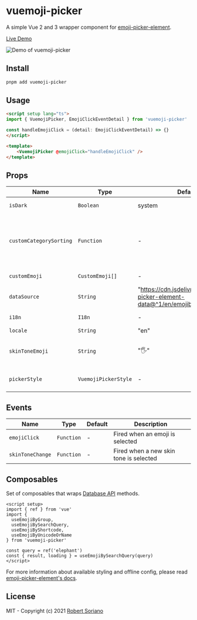 # vuemoji-picker

A simple Vue 2 and 3 wrapper component for [emoji-picker-element](https://github.com/nolanlawson/emoji-picker-element).

[Live Demo](https://vuemoji-picker.vercel.app/)

![Demo of vuemoji-picker](https://i.imgur.com/6CcJxLW.gif)

## Install

```bash
pnpm add vuemoji-picker
```

## Usage

```html
<script setup lang="ts">
import { VuemojiPicker, EmojiClickEventDetail } from 'vuemoji-picker'

const handleEmojiClick = (detail: EmojiClickEventDetail) => {}
</script>

<template>
    <VuemojiPicker @emojiClick="handleEmojiClick" />
</template>
```

## Props

Name | Type | Default | Description |
------ | ------ | ------ | ------ |
`isDark` | `Boolean` | system | Set picker theme  |
`customCategorySorting` | `Function` | - | Function to sort custom category strings (sorted alphabetically by default)  |
`customEmoji` | `CustomEmoji[]` | - | Array of custom emoji |
`dataSource` | `String` | "https://cdn.jsdelivr.net/npm/emoji-picker-element-data@^1/en/emojibase/data.json" | URL to fetch the emoji data from |
`i18n` | `I18n` | - | i18n object ([see details](https://github.com/nolanlawson/emoji-picker-element#i18n-structure)) |
`locale` | `String` | "en" | Locale string |
`skinToneEmoji` | `String` | "🖐️" | The emoji to use for the skin tone picker |
`pickerStyle` | `VuemojiPickerStyle` | - | [style object](https://github.com/nolanlawson/emoji-picker-element#styling) ([see available options](https://github.com/wobsoriano/vuemoji-picker/blob/master/packages/lib/src/index.ts#L4)) |

## Events

Name | Type | Default | Description |
------ | ------ | ------ | ------ |
`emojiClick` | `Function` | - | Fired when an emoji is selected  |
`skinToneChange` | `Function` | - | Fired when a new skin tone is selected  |

## Composables

Set of composables that wraps [Database API](https://github.com/nolanlawson/emoji-picker-element#database) methods.

```vue
<script setup>
import { ref } from 'vue'
import {
  useEmojiByGroup,
  useEmojiBySearchQuery,
  useEmojiByShortcode,
  useEmojiByUnicodeOrName
} from 'vuemoji-picker'

const query = ref('elephant')
const { result, loading } = useEmojiBySearchQuery(query)
</script>
```

For more information about available styling and offline config, please read [emoji-picker-element's docs](https://github.com/nolanlawson/emoji-picker-element).

## License
MIT - Copyright (c) 2021 [Robert Soriano](https://github.com/wobsoriano)
